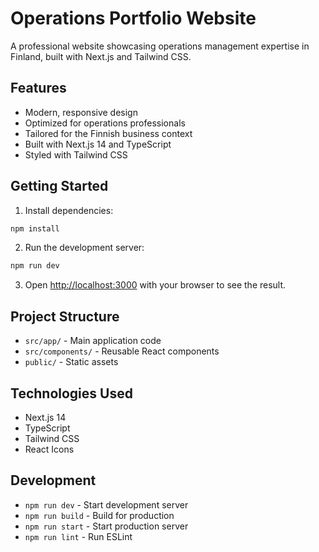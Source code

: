 # Operations Portfolio Website

A professional website showcasing operations management expertise in Finland, built with Next.js and Tailwind CSS.

## Features

- Modern, responsive design
- Optimized for operations professionals
- Tailored for the Finnish business context
- Built with Next.js 14 and TypeScript
- Styled with Tailwind CSS

## Getting Started

1. Install dependencies:
```bash
npm install
```

2. Run the development server:
```bash
npm run dev
```

3. Open [http://localhost:3000](http://localhost:3000) with your browser to see the result.

## Project Structure

- `src/app/` - Main application code
- `src/components/` - Reusable React components
- `public/` - Static assets

## Technologies Used

- Next.js 14
- TypeScript
- Tailwind CSS
- React Icons

## Development

- `npm run dev` - Start development server
- `npm run build` - Build for production
- `npm run start` - Start production server
- `npm run lint` - Run ESLint 
